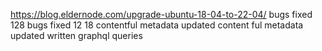 https://blog.eldernode.com/upgrade-ubuntu-18-04-to-22-04/
bugs fixed 128
bugs fixed 12 18
contentful metadata updated
content ful metadata updated
written graphql queries
